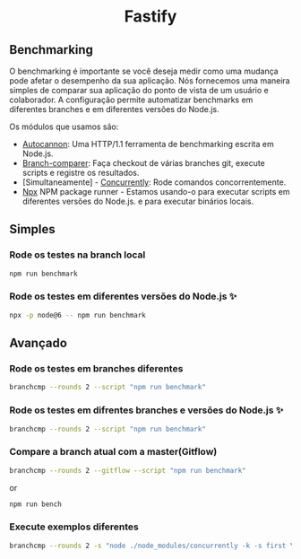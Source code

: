 <h1 align="center">Fastify</h1>

## Benchmarking
O benchmarking é importante se você deseja medir como uma mudança pode afetar o desempenho da sua aplicação. Nós fornecemos uma maneira simples de comparar sua aplicação do ponto de vista de um usuário e colaborador. A configuração permite automatizar benchmarks em diferentes branches e em diferentes versões do Node.js.

Os módulos que usamos são:
- [Autocannon](https://github.com/mcollina/autocannon): Uma HTTP/1.1 ferramenta de benchmarking escrita em Node.js.
- [Branch-comparer](https://github.com/StarpTech/branch-comparer): Faça checkout de várias branches git, execute scripts e registre os resultados.
- [Simultaneamente] - [Concurrently](https://github.com/kimmobrunfeldt/concurrently): Rode comandos concorrentemente.
- [Npx](https://github.com/zkat/npx) NPM package runner - Estamos usando-o para executar scripts em diferentes versões do Node.js. e para executar binários locais.

## Simples

### Rode os testes na branch local
```sh
npm run benchmark
```

### Rode os testes em diferentes versões do Node.js ✨
```sh
npx -p node@6 -- npm run benchmark
```

## Avançado

### Rode os testes em branches diferentes
```sh
branchcmp --rounds 2 --script "npm run benchmark"
```

### Rode os testes em difrentes branches e versões do Node.js ✨
```sh
branchcmp --rounds 2 --script "npm run benchmark"
```

### Compare a branch atual com a master(Gitflow)
```sh
branchcmp --rounds 2 --gitflow --script "npm run benchmark"
```
or
```sh
npm run bench
```

### Execute exemplos diferentes

```sh
branchcmp --rounds 2 -s "node ./node_modules/concurrently -k -s first \"node ./examples/asyncawait.js\" \"node ./node_modules/autocannon -c 100 -d 5 -p 10 localhost:3000/\""
```
